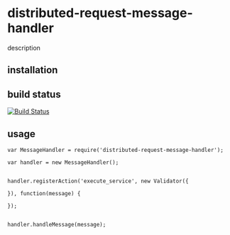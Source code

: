 # distributed-request-message-handler

description

## installation



## build status

[![Build Status](https://travis-ci.org/eventEmitter/distributed-request-message-handler.png?branch=master)](https://travis-ci.org/eventEmitter/distributed-request-message-handler)


## usage

    var MessageHandler = require('distributed-request-message-handler');
    
    var handler = new MessageHandler();


    handler.registerAction('execute_service', new Validator({
            
    }), function(message) {

    });


    handler.handleMessage(message);
